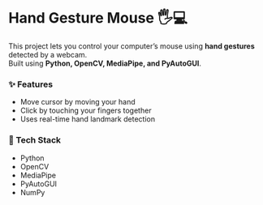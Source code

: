 # Hand Gesture Mouse 🖐️💻

This project lets you control your computer’s mouse using **hand gestures** detected by a webcam.  
Built using **Python, OpenCV, MediaPipe, and PyAutoGUI**.

### ✨ Features
- Move cursor by moving your hand  
- Click by touching your fingers together  
- Uses real-time hand landmark detection  

### 🧠 Tech Stack
- Python
- OpenCV
- MediaPipe
- PyAutoGUI
- NumPy


